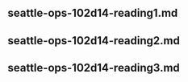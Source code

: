## seattle-ops-102d14-reading1.md
## seattle-ops-102d14-reading2.md
## seattle-ops-102d14-reading3.md

